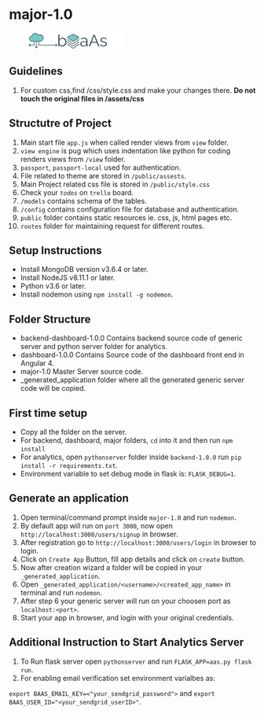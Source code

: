 # major-1.0

![alt text](./public/assets/img/logo-dark.png "BAaS Logo")

## Guidelines

1. For custom css,find /css/style.css and make your changes there. **Do not touch the original files in /assets/css**

## Structutre of Project

1. Main start file `app.js` when called render views from `view` folder.
2. `view engine` is pug which uses indentation like python for coding renders views from `/view` folder.
3. `passport`, `passport-local` used for authentication.
4. File related to theme are stored in `/public/assests`.
5. Main Project related css file is stored in `/public/style.css`
6. Check your *`todos`* on `trello` board.
7. `/models` contains schema of the tables.
8. `/config` contains configuration file for database and authentication.
9. `public` folder contains static resources ie. css, js, html pages etc.
10. `routes` folder for maintaining request for different routes.


## Setup Instructions

- Install MongoDB version v3.6.4 or later.
- Install NodeJS v8.11.1 or later.
- Python v3.6 or later.
- Install nodemon using `npm install -g nodemon`.

## Folder Structure

- backend-dashboard-1.0.0 Contains backend source code of generic server and python server folder for analytics.
- dashboard-1.0.0 Contains Source code of the dashboard front end in Angular 4.
- major-1.0 Master Server source code.
- _generated_application folder where all the generated generic server code will be copied.

## First time setup

- Copy all the folder on the server.
- For backend, dashboard, major folders, `cd` into it and then run `npm install`
- For analytics, open `pythonserver` folder inside `backend-1.0.0` run `pip install -r requirements.txt`.
- Environment variable to set debug mode in flask is: `FLASK_DEBUG=1`.

## Generate an application

1. Open terminal/command prompt inside `major-1.0` and run `nodemon`.
2. By default app will run on `port 3000`, now open `http://localhost:3000/users/signup` in browser.
3. After registration go to `http://localhost:3000/users/login` in browser to login.
4. Click on `Create App` Button, fill app details and click on `create` button.
5. Now after creation wizard a folder will be copied in your `_generated_application`.
6. Open `_generated_application/<username>/<created_app_name>` in terminal and run `nodemon`.
7. After step 6 your generic server will run on your choosen port as `localhost:<port>`.
8. Start your app in browser, and login with your original credentials.

## Additional Instruction to Start Analytics Server

1. To Run flask server open `pythonserver` and run `FLASK_APP=aas.py flask run`.
2. For enabling email verification set environment varialbes as: 

`export BAAS_EMAIL_KEY=<"your_sendgrid_password">` and `export BAAS_USER_ID="<your_sendgrid_userID>"`.
